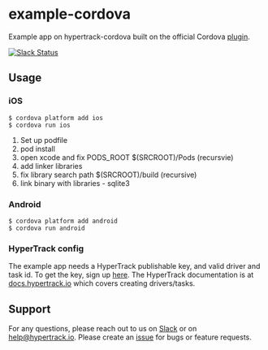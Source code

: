 # example-cordova
Example app on hypertrack-cordova built on the official Cordova [plugin](https://github.com/hypertrack/hypertrack-cordova).

[![Slack Status](http://slack.hypertrack.io/badge.svg)](http://slack.hypertrack.io)

## Usage
### iOS
```
$ cordova platform add ios
$ cordova run ios
```

1. Set up podfile
2. pod install
3. open xcode and fix PODS_ROOT $(SRCROOT)/Pods (recursvie)
4. add linker libraries
5. fix library search path $(SRCROOT)/build (recursive)
6. link binary with libraries - sqlite3

### Android
```
$ cordova platform add android
$ cordova run android
```


### HyperTrack config
The example app needs a HyperTrack publishable key, and valid driver and task id. To get the key, sign up [here](https://www.hypertrack.io/). The HyperTrack documentation is at [docs.hypertrack.io](http://docs.hypertrack.io/) which covers creating drivers/tasks.

## Support
For any questions, please reach out to us on [Slack](http://docs.hypertrack.io/) or on help@hypertrack.io. Please create an [issue](https://github.com/hypertrack/hypertrack-cordova/issues) for bugs or feature requests.
